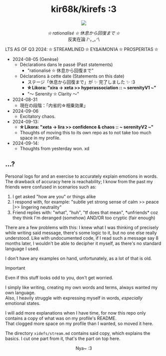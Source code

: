 <h1 align="center">kir68k/kirefs :3</h1>
<p align="center">
    <img src="https://seal.stylism.moe/get/@kir68k.gh.kirefs?theme=asoul" />
</p>
<p align="center">
    <i>⛥ rationalisé ⛥ 休息から回復まで ⛥</i><br>
    反実在論 /ᐠ｡ꞈ｡ᐟ\
</p>

LTS AS OF Q3 2024: ⛥ STREAMLINED ⛥ ΕΥΔΑΙΜΟΝΊΑ ⛥ PROSPERITAS ⛥
- 2024-08-05 (Genèse)
  - Déclarations dans le passé (Past statements)
    - "rationalisé ⛥ 休息から回復まで"
  - Déclarations à cette date (Statements on this date)
    - ステージ「休息から回復まで」が :sparkles: 完了しました :sparkles: :3
    - **⛥ Likora: "xira -> xeta >> hyperassociation :: ~ serenityV1 ~"**
    - "～ Serenity ⛥ Clarity ～"
- 2024-08-31
  - 現在の段階：「内省的☆相乗効果」
- 2024-09-06
  - Excitatory chaos.
- 2024-09-13:
  - **⛥ Likora: "xeta -> lira >> confidence & chaos :: ~ serenityV2 ~"**
  - Thoughts of moving this to its own repo as to not take too much space in my profile.
- 2024-09-14:
    - Thoughts from yesterday won. xd

## ...?
Personal logs for and an exercise to accurately explain emotions in words. The drawback of accuracy here is reachability; I know from the past my friends were confused in scenarios such as:
1. I get asked "how are you" or things alike
2. I respond with, for example: "subtle yet strong sense of calm >> peace |>> lingering neutrality"
3. Friend replies with: "what", "huh", "tf does that mean", \*unfriends\* coz they think I'm deranged (somehow) AND/OR too cryptic (fair enough)

There are a few problems with this: I knew what I was thinking of precisely while writing said message, there's some logic to it, but no one else really understood.
Like with undocumented code, if I read such a message say 8 months later, I wouldn't be able to decipher it myself, as there's no standard language I used.

I don't have any examples on hand, unfortunately, as a lot of that is old.
> [!IMPORTANT]
> Even if this stuff looks odd to you, don't get worried.
>
> I simply like writing, creating my own words and terms, always wanted my own language.\
> Also, I heavily struggle with expressing myself in words, *especially* emotional states.

I will add more explanations when I have time, for now this repo only contains a copy of what was on my profile's README.  
That clogged more space on my profile than I wanted, so moved it here.

The directory `xidefs/stream.md` contains said copy, which explains the basics. I cut one part from it, that's the part on top here.

<p align="center">
    Nya~ :3
</p>
